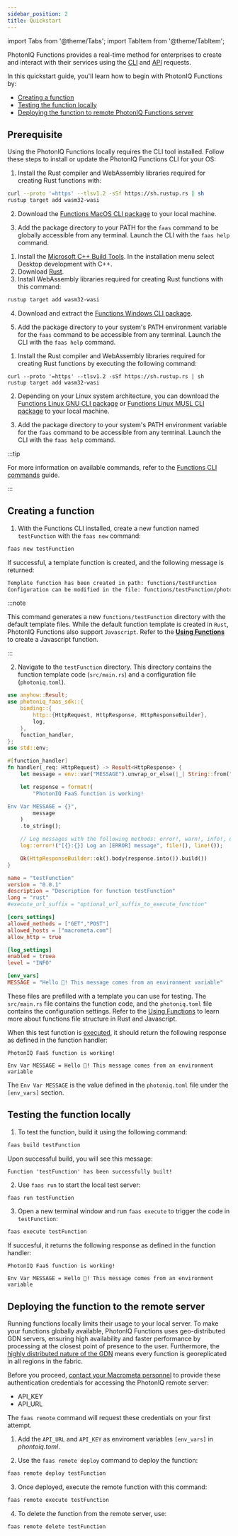 ```yaml
---
sidebar_position: 2
title: Quickstart
---
```


import Tabs from '@theme/Tabs';
import TabItem from '@theme/TabItem';

PhotonIQ Functions provides a real-time method for enterprises to create and interact with their services using the [CLI](./04-faas-commands/index.md) and [API](https://www.macrometa.com/docs/apiFaas#/) requests.

In this quickstart guide, you'll learn how to begin with PhotonIQ Functions by:
- [Creating a function](#creating-a-function)
- [Testing the function locally](#testing-the-function-locally)
- [Deploying the function to remote PhotonIQ Functions server](#deploying-the-function-to-the-remote-server)

## Prerequisite

Using the PhotonIQ Functions locally requires the CLI tool installed. Follow these steps to install or update the PhotonIQ Functions CLI for your OS:


<Tabs groupId="operating-systems">

<TabItem value="MacOS" label="MacOS">

1. Install the Rust compiler and WebAssembly libraries required for creating Rust functions with:

```bash
curl --proto '=https' --tlsv1.2 -sSf https://sh.rustup.rs | sh
rustup target add wasm32-wasi
```
 2. Download the [Functions MacOS CLI package](https://macrometacorp.github.io/photoniq-faas-cli-docs/faas-1.0.0-x86_64-apple-darwin.tar.gz) to your local machine.

 3. Add the package directory to your PATH for the `faas` command to be globally accessible from any terminal. Launch the CLI with the `faas help` command.

</TabItem>

<TabItem value="Windows" label="Windows">

1. Install the [Microsoft C++ Build Tools](https://visualstudio.microsoft.com/visual-cpp-build-tools/). In the installation menu select Desktop development with C++.
2. Download [Rust](https://www.rust-lang.org/tools/install).
3. Install WebAssembly libraries required for creating Rust functions with this command:

```bash
rustup target add wasm32-wasi
```
4. Download and extract the [Functions Windows CLI package](https://macrometacorp.github.io/photoniq-faas-cli-docs/faas-1.0.0-x86_64-pc-windows-gnu.zip).

5. Add the package directory to your system's PATH environment variable for the `faas` command to be accessible from any terminal. Launch the CLI with the `faas help` command.

</TabItem>

<TabItem value="Linux" label="Linux">

1. Install the Rust compiler and WebAssembly libraries required for creating Rust functions by executing the following command:

```shell
curl --proto '=https' --tlsv1.2 -sSf https://sh.rustup.rs | sh
rustup target add wasm32-wasi
```

2. Depending on your Linux system architecture, you can download the [Functions Linux GNU CLI package](https://macrometacorp.github.io/photoniq-faas-cli-docs/faas-1.0.0-aarch64-unknown-linux-gnu.tar.gz) or [Functions Linux MUSL CLI package](https://macrometacorp.github.io/photoniq-faas-cli-docs/faas-1.0.0-x86_64-unknown-linux-musl.tar.gz) to your local machine.

3. Add the package directory to your system's PATH environment variable for the `faas` command to be accessible from any terminal. Launch the CLI with the `faas help` command.

</TabItem>

</Tabs>

:::tip

For more information on available commands, refer to the [Functions CLI commands](./04-faas-commands/index.md) guide.

:::


## Creating a function

1. With the Functions CLI installed, create a new function named `testFunction`  with the `faas new` command:

```bash
faas new testFunction
```

If successful, a template function is created, and the following message is returned:

```bash
Template function has been created in path: functions/testFunction
Configuration can be modified in the file: functions/testFunction/photoniq.toml
```

:::note

This command generates a new `functions/testFunction` directory with the default template files. While the default function template is created in `Rust`, PhotonIQ Functions also support `Javascript`.  Refer to the [**Using Functions**](./03-using-functions/index.md) to create a Javascript function.

:::


2. Navigate to the `testFunction` directory. This directory contains the function template code (`src/main.rs`) and a configuration file (`photoniq.toml`).

```rs title="src/main.rs"
use anyhow::Result;
use photoniq_faas_sdk::{
    binding::{
        http::{HttpRequest, HttpResponse, HttpResponseBuilder},
        log,
    },
    function_handler,
};
use std::env;

#[function_handler]
fn handler(_req: HttpRequest) -> Result<HttpResponse> {
    let message = env::var("MESSAGE").unwrap_or_else(|_| String::from("Missing message"));

    let response = format!(
        "PhotonIQ FaaS function is working!

Env Var MESSAGE = {}",
        message
    )
    .to_string();

    // Log messages with the following methods: error!, warn!, info!, debug!, trace!
    log::error!("[{}:{}] Log an [ERROR] message", file!(), line!());

    Ok(HttpResponseBuilder::ok().body(response.into()).build())
}
```

```toml title="photoniq.toml"
name = "testFunction"
version = "0.0.1"
description = "Description for function testFunction"
lang = "rust"
#execute_url_suffix = "optional_url_suffix_to_execute_function"

[cors_settings]
allowed_methods = ["GET","POST"]
allowed_hosts = ["macrometa.com"]
allow_http = true

[log_settings]
enabled = truea
level = "INFO"

[env_vars]
MESSAGE = "Hello 👋! This message comes from an environment variable"
```

These files are prefilled with a template you can use for testing. The `src/main.rs` file contains the function code, and the `photoniq.toml` file contains the configuration settings. Refer to the [Using Functions](./03-using-functions/index.md) to learn more about functions file structure in Rust and Javascript.

When this test function is [executed](#testing-the-function-locally), it should return the following response as defined in the function handler:

```
PhotonIQ FaaS function is working!

Env Var MESSAGE = Hello 👋! This message comes from an environment variable
```

The `Env Var MESSAGE` is the value defined in the `photoniq.toml` file under the `[env_vars]` section.


## Testing the function locally

1. To test the function, build it using the following command:

```bash
faas build testFunction
```

Upon successful build, you will see this message:

```
Function 'testFunction' has been successfully built!
```

2. Use `faas run` to start the local test server:
```bash
faas run testFunction
```

3. Open a new terminal window and run `faas execute` to trigger the code in `testFunction`:

```bash
faas execute testFunction
```

If succesful, it returns the following response as defined in the function handler:

```
PhotonIQ FaaS function is working!

Env Var MESSAGE = Hello 👋! This message comes from an environment variable
```


## Deploying the function to the remote server

Running functions locally limits their usage to your local server. To make your functions globally available, PhotonIQ Functions uses geo-distributed GDN servers, ensuring high availability and faster performance by processing at the closest point of presence to the user. Furthermore, the [highly distributed nature of the GDN](https://www.macrometa.com/platform) means every function is georeplicated in all regions in the fabric. 

Before you proceed, [contact your Macrometa personnel](https://www.macrometa.com/contact/sales) to provide these authentication credentials for accessing the PhotonIQ remote server:
- API_KEY
- API_URL

The `faas remote` command will request these credentials on your first attempt.

1. Add the `API_URL` and `API_KEY` as enviroment variables `[env_vars]` in _phontoiq.toml_.

2. Use the  `faas remote deploy` command to deploy the function:
```bash
faas remote deploy testFunction
```

3. Once deployed, execute the remote function with this command:
```bash
faas remote execute testFunction
```

4. To delete the function from the remote server, use:

```bash
faas remote delete testFunction
```



